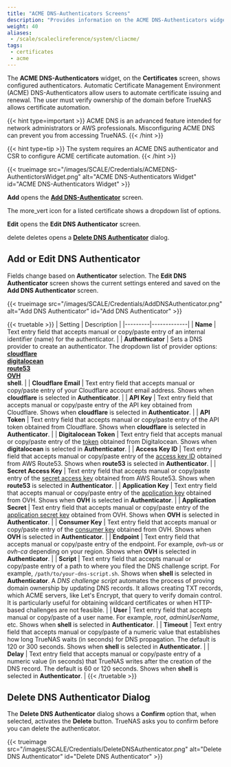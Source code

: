 ```yaml
---
title: "ACME DNS-Authenticators Screens"
description: "Provides information on the ACME DNS-Authenticators widget and settings."
weight: 40
aliases: 
 - /scale/scaleclireference/system/cliacme/
tags:
 - certificates
 - acme
---
```


The **ACME DNS-Authenticators** widget, on the **Certificates** screen, shows configured authenticators.
Automatic Certificate Management Environment (ACME) DNS-Authenticators allow users to automate certificate issuing and renewal.
The user must verify ownership of the domain before TrueNAS allows certificate automation.

{{< hint type=important >}}
ACME DNS is an advanced feature intended for network administrators or AWS professionals.
Misconfiguring ACME DNS can prevent you from accessing TrueNAS.
{{< /hint >}}

{{< hint type=tip >}}
The system requires an ACME DNS authenticator and CSR to configure ACME certificate automation.
{{< /hint >}}

{{< trueimage src="/images/SCALE/Credentials/ACMEDNS-AuthentictorsWidget.png" alt="ACME DNS-Authenticators Widget" id="ACME DNS-Authenticators Widget" >}}

**Add** opens the **[Add DNS-Authenticator](#add-dns-authenticator)** screen.

The <span class="material-icons">more_vert</span> icon for a listed certificate shows a dropdown list of options.

**Edit** opens the **Edit DNS Authenticator** screen.

<span class="material-icons">delete</span> deletes opens a [**Delete DNS Authenticator**](#delete-dns-authenticator-dialog) dialog.

## Add or Edit DNS Authenticator

Fields change based on **Authenticator** selection. The **Edit DNS Authenticator** screen shows the current settings entered and saved on the **Add DNS Authenticator** screen.

{{< trueimage src="/images/SCALE/Credentials/AddDNSAuthenticator.png" alt="Add DNS Authenticator" id="Add DNS Authenticator" >}}

{{< truetable >}}
| Setting | Description |
|---------|-------------|
| **Name** | Text entry field that accepts manual or copy/paste entry of an internal identifier (name) for the authenticator. |
| **Authenticator** | Sets a DNS provider to create an authenticator. The dropdown list of provider options: <br>**[cloudflare](https://www.cloudflare.com)** <br>[**digitalocean**](https://www.digitalocean.com/) <br>**[route53](https://aws.amazon.com/route53/)** <br>[**OVH**](https://www.ovhcloud.com/en/domains/) <br>**shell**. |
| **Cloudflare Email** | Text entry field that accepts manual or copy/paste entry of your Cloudflare account email address. Shows when **cloudflare** is selected in **Authenticator**. |
| **API Key** | Text entry field that accepts manual or copy/paste entry of the API key obtained from Cloudflare. Shows when **cloudflare** is selected in **Authenticator**. |
| **API Token** | Text entry field that accepts manual or copy/paste entry of the API token obtained from Cloudflare. Shows when **cloudflare** is selected in **Authenticator**. |
| **Digitalocean Token** | Text entry field that accepts manual or copy/paste entry of the [token](https://docs.digitalocean.com/platform/teams/roles/permissions/tokens/) obtained from Digitalocean. Shows when **digitalocean** is selected in **Authenticator**. |
| **Access Key ID** | Text entry field that accepts manual or copy/paste entry of the [access key ID](https://repost.aws/questions/QUxdxnRDJpSxu3frH98aYGSQ/key-id-and-secret-access-key) obtained from AWS Route53. Shows when **route53** is selected in **Authenticator**. |
| **Secret Access Key** | Text entry field that accepts manual or copy/paste entry of the [secret access key](https://repost.aws/questions/QUxdxnRDJpSxu3frH98aYGSQ/key-id-and-secret-access-key) obtained from AWS Route53. Shows when **route53** is selected in **Authenticator**. |
| **Application Key** | Text entry field that accepts manual or copy/paste entry of the [application key]( https://api.ovh.com/createToken/) obtained from OVH. Shows when **OVH** is selected in **Authenticator**. |
| **Application Secret** | Text entry field that accepts manual or copy/paste entry of the [application secret key]( https://api.ovh.com/createToken/) obtained from OVH. Shows when **OVH** is selected in **Authenticator**. |
| **Consumer Key** | Text entry field that accepts manual or copy/paste entry of the [consumer key]( https://api.ovh.com/createToken/) obtained from OVH. Shows when **OVH** is selected in **Authenticator**. |
| **Endpoint** | Text entry field that accepts manual or copy/paste entry of the endpoint. For example, *ovh-us* or *ovh-ca* depending on your region. Shows when **OVH** is selected in **Authenticator**. |
| **Script** | Text entry field that accepts manual or copy/paste entry of a path to where you filed the DNS challenge script. For example, <code>/path/to/your-dns-script.sh</code>. Shows when **shell** is selected in **Authenticator**. A *DNS challenge script* automates the process of proving domain ownership by updating DNS records. It allows creating TXT records, which ACME servers, like Let's Encrypt, that query to verify domain control. It is particularly useful for obtaining wildcard certificates or when HTTP-based challenges are not feasible. |
| **User** | Text entry field that accepts manual or copy/paste of a user name. For example, *root*, *adminUserName*, etc. Shows when **shell** is selected in **Authenticator**. |
| **Timeout** | Text entry field that accepts manual or copy/paste of a numeric value that establishes how long TrueNAS waits (in seconds) for DNS propagation. The default is 120 or 300 seconds. Shows when **shell** is selected in **Authenticator**. |
| **Delay** | Text entry field that accepts manual or copy/paste entry of a numeric value (in seconds) that TrueNAS writes after the creation of the DNS record. The default is 60 or 120 seconds. Shows when **shell** is selected in **Authenticator**. |
{{< /truetable >}}

## Delete DNS Authenticator Dialog

The **Delete DNS Authenticator** dialog shows a **Confirm** option that, when selected, activates the **Delete** button. TrueNAS asks you to confirm before you can delete the authenticator.

{{< trueimage src="/images/SCALE/Credentials/DeleteDNSAuthenticator.png" alt="Delete DNS Authenticator" id="Delete DNS Authenticator" >}}
